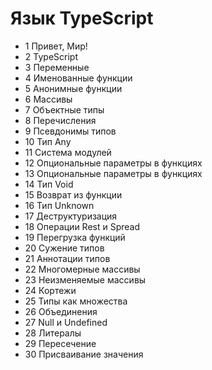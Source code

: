# Язык TypeScript

- 1 Привет, Мир!
- 2 TypeScript
- 3 Переменные
- 4 Именованные функции
- 5 Анонимные функции
- 6 Массивы
- 7 Объектные типы
- 8 Перечисления
- 9 Псевдонимы типов
- 10 Тип Any
- 11 Система модулей
- 12 Опциональные параметры в функциях
- 13 Опциональные параметры в функциях
- 14 Тип Void
- 15 Возврат из функции
- 16 Тип Unknown
- 17 Деструктуризация
- 18 Операции Rest и Spread
- 19 Перегрузка функций
- 20 Сужение типов
- 21 Аннотации типов
- 22 Многомерные массивы
- 23 Неизменяемые массивы
- 24 Кортежи
- 25 Типы как множества
- 26 Объединения
- 27 Null и Undefined
- 28 Литералы
- 29 Пересечение
- 30 Присваивание значения

